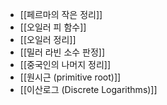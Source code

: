 - [[페르마의 작은 정리]]
- [[오일러 피 함수]]
- [[오일러 정리]]
- [[밀러 라빈 소수 판정]]
- [[중국인의 나머지 정리]]
- [[원시근 (primitive root)]]
- [[이산로그 (Discrete Logarithms)]]